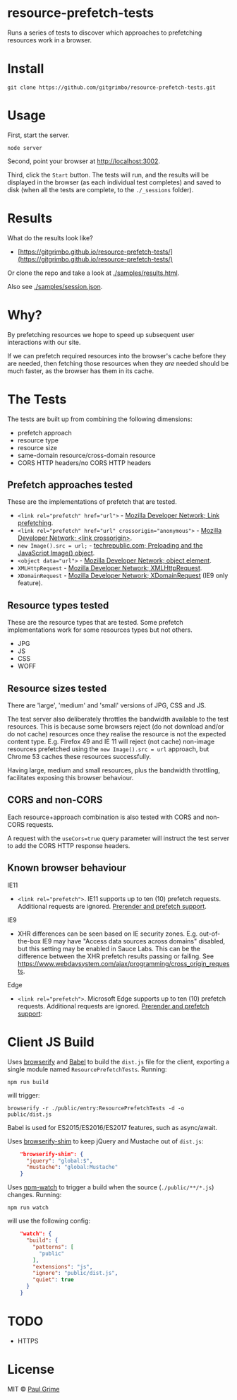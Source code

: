 # resource-prefetch-tests

Runs a series of tests to discover which approaches to prefetching resources
work in a browser.

# Install

`git clone https://github.com/gitgrimbo/resource-prefetch-tests.git`

# Usage

First, start the server.

`node server`

Second, point your browser at [http://localhost:3002](http://localhost:3002).

Third, click the `Start` button. The tests will run, and the results will be
displayed in the browser (as each individual test completes) and saved to disk
(when all the tests are complete, to the `./_sessions` folder).

# Results

What do the results look like?

- [https://gitgrimbo.github.io/resource-prefetch-tests/](https://gitgrimbo.github.io/resource-prefetch-tests/)

Or clone the repo and take a look at [./samples/results.html](./samples/results.html).

Also see [./samples/session.json](./samples/session.json).

# Why?

By prefetching resources we hope to speed up subsequent user interactions
with our site.

If we can prefetch required resources into the browser's cache
before they are needed, then fetching those resources when they *are* needed
should be much faster, as the browser has them in its cache.

# The Tests

The tests are built up from combining the following dimensions:

- prefetch approach
- resource type
- resource size
- same-domain resource/cross-domain resource
- CORS HTTP headers/no CORS HTTP headers

## Prefetch approaches tested

These are the implementations of prefetch that are tested.

- `<link rel="prefetch" href="url">` - [Mozilla Developer Network; Link prefetching](https://developer.mozilla.org/en-US/docs/Web/HTTP/Link_prefetching_FAQ).
- `<link rel="prefetch" href="url" crossorigin="anonymous">` - [Mozilla Developer Network; &lt;link crossorigin&gt;](https://developer.mozilla.org/en/docs/Web/HTML/Element/link#attr-crossorigin).
- `new Image().src = url;` - [techrepublic.com; Preloading and the JavaScript Image() object](http://www.techrepublic.com/article/preloading-and-the-javascript-image-object/).
- `<object data="url">` - [Mozilla Developer Network; object element](https://developer.mozilla.org/en/docs/Web/HTML/Element/object).
- `XMLHttpRequest` - [Mozilla Developer Network; XMLHttpRequest](https://developer.mozilla.org/en-US/docs/Web/API/XMLHttpRequest).
- `XDomainRequest` - [Mozilla Developer Network; XDomainRequest](https://developer.mozilla.org/en-US/docs/Web/API/XDomainRequest) (IE9 only feature).

## Resource types tested

These are the resource types that are tested.  Some prefetch implementations
work for some resources types but not others.

- JPG
- JS
- CSS
- WOFF

## Resource sizes tested

There are 'large', 'medium' and 'small' versions of JPG, CSS and JS.

The test server also deliberately throttles the bandwidth available to the test
resources. This is because some browsers reject (do not download and/or do
not cache) resources once they realise the resource is not the expected
content type. E.g. Firefox 49 and IE 11 will reject (not cache) non-image
resources prefetched using the `new Image().src = url` approach, but Chrome 53
caches these resources successfully.

Having large, medium and small resources, plus the bandwidth throttling,
facilitates exposing this browser behaviour.

## CORS and non-CORS

Each resource+approach combination is also tested with CORS and non-CORS requests.

A request with the `useCors=true` query parameter will instruct the test server
to add the CORS HTTP response headers.

## Known browser behaviour

IE11

- `<link rel="prefetch">`. IE11 supports up to ten (10) prefetch requests.
  Additional requests are ignored.
  [Prerender and prefetch support](https://msdn.microsoft.com/en-us/library/dn265039(v=vs.85).aspx).

IE9

- XHR differences can be seen based on IE security zones.  E.g. out-of-the-box
  IE9 may have "Access data sources across domains" disabled, but this setting
  may be enabled in Sauce Labs. This can be the difference between the XHR
  prefetch results passing or failing. See
  https://www.webdavsystem.com/ajax/programming/cross_origin_requests.

Edge

- `<link rel="prefetch">`. Microsoft Edge supports up to ten (10) prefetch requests.
  Additional requests are ignored.
  [Prerender and prefetch support](https://developer.microsoft.com/en-us/microsoft-edge/platform/documentation/dev-guide/performance/prerender-and-prefetch-support/):

# Client JS Build

Uses [browserify](https://github.com/substack/node-browserify) and
[Babel](https://babeljs.io/) to build the `dist.js` file for the client,
exporting a single module named `ResourcePrefetchTests`. Running:

    npm run build

will trigger:

    browserify -r ./public/entry:ResourcePrefetchTests -d -o public/dist.js

Babel is used for ES2015/ES2016/ES2017 features, such as async/await.

Uses [browserify-shim](https://github.com/thlorenz/browserify-shim) to keep
jQuery and Mustache out of `dist.js`:

```json
    "browserify-shim": {
      "jquery": "global:$",
      "mustache": "global:Mustache"
    }
```

Uses [npm-watch](https://github.com/grncdr/npm-watch) to trigger a build when
the source (`./public/**/*.js`) changes. Running:

    npm run watch

will use the following config:

```json
    "watch": {
      "build": {
        "patterns": [
          "public"
        ],
        "extensions": "js",
        "ignore": "public/dist.js",
        "quiet": true
      }
    }
```

# TODO

- HTTPS

# License

MIT © [Paul Grime](https://github.com/gitgrimbo/)

